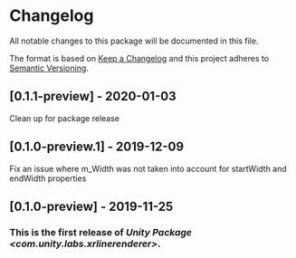 # Changelog
All notable changes to this package will be documented in this file.

The format is based on [Keep a Changelog](http://keepachangelog.com/en/1.0.0/)
and this project adheres to [Semantic Versioning](http://semver.org/spec/v2.0.0.html).

## [0.1.1-preview] - 2020-01-03
Clean up for package release

## [0.1.0-preview.1] - 2019-12-09
Fix an issue where m_Width was not taken into account for startWidth and endWidth properties

## [0.1.0-preview] - 2019-11-25

### This is the first release of *Unity Package \<com.unity.labs.xrlinerenderer\>*.
